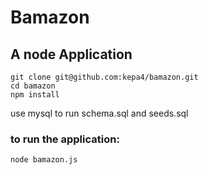 # Bamazon

## A node Application 

``` 
git clone git@github.com:kepa4/bamazon.git 
cd bamazon
npm install
```
use mysql to run schema.sql and seeds.sql

### to run the application: 
`node bamazon.js`
